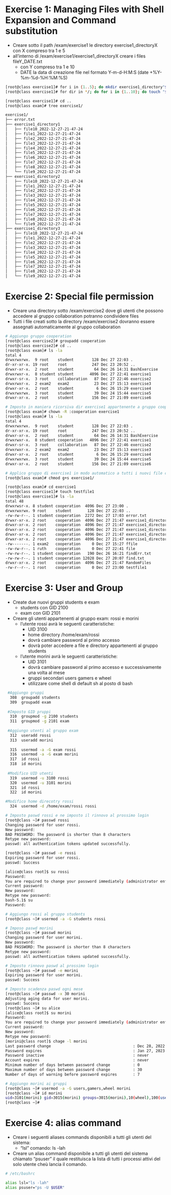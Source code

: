 # Exercise 1: Managing Files with Shell Expansion and Command substitution
- Creare sotto il path /exam/exercise1 le directory exercise1_directoryX con X compreso tra 1 e 5
- all’interno di /exam/exercise1/exercise1_directoryX creare i files fileY_DATE.txt
  -  con Y compreso tra 1 e 10
  -  DATE la data di creazione file nel formato Y-m-d-H:M:S (date +%Y-%m-%d-%H:%M:%S)

```bash
[root@class exercise1]# for i in {1..5}; do mkdir exercise1_directory"$i"; done
[root@class exercise1]# for dir in */; do for i in {1..10}; do touch "$dir"file"$i"_$(date +"%Y-%m-%d-%H-%M-%S"); done; done

[root@class exercise1]# cd ..
[root@class exam]# tree exercise1/

exercise1/
├── error.txt
├── exercise1_directory1
│   ├── file10_2022-12-27-21-47-24
│   ├── file1_2022-12-27-21-47-24
│   ├── file2_2022-12-27-21-47-24
│   ├── file3_2022-12-27-21-47-24
│   ├── file4_2022-12-27-21-47-24
│   ├── file5_2022-12-27-21-47-24
│   ├── file6_2022-12-27-21-47-24
│   ├── file7_2022-12-27-21-47-24
│   ├── file8_2022-12-27-21-47-24
│   └── file9_2022-12-27-21-47-24
├── exercise1_directory2
│   ├── file10_2022-12-27-21-47-24
│   ├── file1_2022-12-27-21-47-24
│   ├── file2_2022-12-27-21-47-24
│   ├── file3_2022-12-27-21-47-24
│   ├── file4_2022-12-27-21-47-24
│   ├── file5_2022-12-27-21-47-24
│   ├── file6_2022-12-27-21-47-24
│   ├── file7_2022-12-27-21-47-24
│   ├── file8_2022-12-27-21-47-24
│   └── file9_2022-12-27-21-47-24
├── exercise1_directory3
│   ├── file10_2022-12-27-21-47-24
│   ├── file1_2022-12-27-21-47-24
│   ├── file2_2022-12-27-21-47-24
│   ├── file3_2022-12-27-21-47-24
│   ├── file4_2022-12-27-21-47-24
│   ├── file5_2022-12-27-21-47-24
│   ├── file6_2022-12-27-21-47-24
│   ├── file7_2022-12-27-21-47-24
│   ├── file8_2022-12-27-21-47-24
│   └── file9_2022-12-27-21-47-24
```
# Exercise 2: Special file permission
- Creare una directory sotto /exam/exercise2 dove gli utenti che possono accedere al gruppo collaboration potranno condividere files
- Tutti i file creati sotto la directory /exam/exercise2 dovranno essere assegnati automaticamente al gruppo collaboration
```bash
# Aggiungo gruppo cooperation
[root@class exercise2]# groupadd cooperation
[root@class exercise2]# cd ..
[root@class exam]# ls -la
total 4
drwxrwxrwx.  9 root    student        128 Dec 27 22:03 .
dr-xr-xr-x. 19 root    root           247 Dec 23 20:52 ..
drwxr-xr-x.  2 root    student         64 Dec 26 14:31 BashExercise
drwxrwxr-x.  8 student student       4096 Dec 27 22:41 exercise1
drwxr-sr-x.  3 root    collaboration   87 Dec 27 22:46 exercise2
drwxrwxr-x.  2 exam2   exam2           23 Dec 27 15:13 exercise3
drwxr-xr-x.  2 root    student          6 Dec 26 15:29 exercise4
drwxrwxrwx.  3 root    student         39 Dec 24 15:44 exercise5
drwxr-xr-x.  2 root    student        156 Dec 27 21:09 exercise6

# Imposto in maniera ricorsiva dir exercise1 appartenente a gruppo cooperation
[root@class exam]# chown -R :cooperation exercise1
[root@class exam]# ls -la
total 4
drwxrwxrwx.  9 root    student        128 Dec 27 22:03 .
dr-xr-xr-x. 19 root    root           247 Dec 23 20:52 ..
drwxr-xr-x.  2 root    student         64 Dec 26 14:31 BashExercise
drwxrwxr-x.  8 student cooperation   4096 Dec 27 22:41 exercise1
drwxr-sr-x.  3 root    collaboration   87 Dec 27 22:46 exercise2
drwxrwxr-x.  2 exam2   exam2           23 Dec 27 15:13 exercise3
drwxr-xr-x.  2 root    student          6 Dec 26 15:29 exercise4
drwxrwxrwx.  3 root    student         39 Dec 24 15:44 exercise5
drwxr-xr-x.  2 root    student        156 Dec 27 21:09 exercise6

# Applico gruppo di exercise1 in modo automatico a tutti i nuovi file creati
[root@class exam]# chmod g+s exercise1/

[root@class exam]# cd exercise1
[root@class exercise1]# touch testfile1
[root@class exercise1]# ls -la
total 48
drwxrwsr-x. 8 student cooperation  4096 Dec 27 23:00 .
drwxrwxrwx. 9 root    student       128 Dec 27 22:03 ..
-rw-rw-r--. 1 student cooperation  2272 Dec 27 17:03 error.txt
drwxr-xr-x. 2 root    cooperation  4096 Dec 27 21:47 exercise1_directory1
drwxr-xr-x. 2 root    cooperation  4096 Dec 27 21:47 exercise1_directory2
drwxr-xr-x. 2 root    cooperation  4096 Dec 27 21:47 exercise1_directory3
drwxr-xr-x. 2 root    cooperation  4096 Dec 27 21:47 exercise1_directory4
drwxr-xr-x. 2 root    cooperation  4096 Dec 27 21:47 exercise1_directory5
-rw-------. 1 exam2   cooperation     0 Dec 27 15:27 ffile
-rw-rw-r--. 1 ruth    cooperation     0 Dec 27 22:41 file
-rw-rw-r--. 1 student cooperation   190 Dec 26 16:21 findErr.txt
-rw-rw-r--. 1 student cooperation 12028 Dec 27 20:07 find.txt
drwxr-xr-x. 2 root    cooperation  4096 Dec 27 21:47 RandomFiles
-rw-r--r--. 1 root    cooperation     0 Dec 27 23:00 testfile1
```
# Exercise 3: User and Group
- Create due nuovi gruppi students e exam
  - students con GID 2100
  - exam con GID 2101
- Creare gli utenti appartenenti al gruppo exam: rossi e morini
  - l’utente rossi avrà le seguenti caratteristiche:
    - UID 3100
    - home directory /home/exam/rossi
    - dovrà cambiare password al primo accesso
    - dovrà poter accedere a file e directory appartenenti al gruppo students
  - l’utente morini avrà le seguenti caratteristiche:
    - UID 3101
    - dovrà cambiare password al primo accesso e successivamente una volta al mese
    - gruppi secondari users gamers e wheel
    - utilizzare come shell di default sh al posto di bash
```bash
 #Aggiungo gruppi
  308  groupadd students
  309  groupadd exam
 
 #Imposto GID pruppi
  310  groupmod -g 2100 students
  311  groupmod -g 2101 exam
  
 #Aggiungo utenti al gruppo exam
  312  useradd rossi
  313  useradd morini
  
  315  usermod -a -G exam rossi
  316  usermod -a -G exam morini
  317  id rossi
  318  id morini
  
 #Modifico UID utenti
  319  usermod -u 3100 rossi
  320  usermod -u 3101 morini
  321  id rossi
  322  id morini

#Modifico home direcotry rossi
  324  usermod -d /home/exam/rossi rossi

# Imposto paswd rossi e ne imposto il rinnovo al prossimo login
[root@class ~]# passwd rossi
Changing password for user rossi.
New password:
BAD PASSWORD: The password is shorter than 8 characters
Retype new password:
passwd: all authentication tokens updated successfully.

[root@class ~]# passwd -e rossi
Expiring password for user rossi.
passwd: Success

[alice@class root]$ su rossi
Password:
You are required to change your password immediately (administrator enforced).
Current password:
New password:
Retype new password:
bash-5.1$ su
Password:

# Aggiungo rossi al gruppo students
[root@class ~]# usermod -a -G students rossi

# Imposo paswd morini
[root@class ~]# passwd morini
Changing password for user morini.
New password:
BAD PASSWORD: The password is shorter than 8 characters
Retype new password:
passwd: all authentication tokens updated successfully.

# Imposto rinnovo paswd al prossimo login
[root@class ~]# passwd -e morini
Expiring password for user morini.
passwd: Success

# Imposto scadenza paswd ogni mese
[root@class ~]# passwd -x 30 morini
Adjusting aging data for user morini.
passwd: Success
[root@class ~]# su alice
[alice@class root]$ su morini
Password:
You are required to change your password immediately (administrator enforced).
Current password:
New password:
Retype new password:
[morini@class root]$ chage -l morini
Last password change                                    : Dec 28, 2022
Password expires                                        : Jan 27, 2023
Password inactive                                       : never
Account expires                                         : never
Minimum number of days between password change          : 0
Maximum number of days between password change          : 30
Number of days of warning before password expires       : 7

# Aggiungo morini ai gruppi
[root@class ~]# usermod -a -G users,gamers,wheel morini
[root@class ~]# id morini
uid=3101(morini) gid=3015(morini) groups=3015(morini),10(wheel),100(users),2101(exam),31
[root@class ~]#
```
# Exercise 4: alias command
- Creare i seguenti aliases commands disponibili a tutti gli utenti del sistema:
  - “lsl” comando: ls -lah
- Creare un alias command disponibile a tutti gli utenti del sistema chiamato “psuser” il quale restituisca la lista di tutti i processi attivi del solo utente cheù lancia il comando.
```bash
# /etc/bashrc

alias lsl="ls -lah"
alias psuser="ps -U $USER"
```
